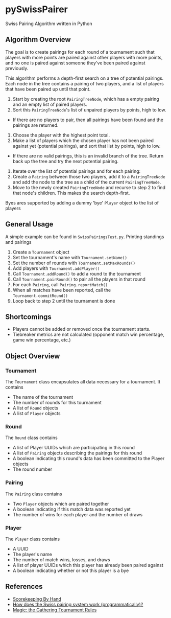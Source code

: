 # pySwissPairer
Swiss Pairing Algorithm written in Python

## Algorithm Overview

The goal is to create pairings for each round of a tournament such that players with more points are paired against other players with more points, and no one is paired against someone they've been paired against previously.

This algorithm performs a depth-first search on a tree of potential pairings. Each node in the tree contains a pairing of two players, and a list of players that have been paired up until that point. 

1. Start by creating the root `PairingTreeNode`, which has a empty pairing and an empty list of paired players.
1. Sort this `PairingTreeNode`'s list of unpaired players by points, high to low.
  * If there are no players to pair, then all pairings have been found and the pairings are returned.
1. Choose the player with the highest point total.
1. Make a list of players which the chosen player has not been paired against yet (potential pairings), and sort that list by points, high to low.
  * If there are no valid pairings, this is an invalid branch of the tree. Return back up the tree and try the next potential pairing.
1. Iterate over the list of potential pairings and for each pairing:
  1. Create a `Pairing` between those two players, add it to a `PairingTreeNode` and add the node to the tree as a child of the current `PairingTreeNode`.
  1. Move to the newly created `PairingTreeNode` and recurse to step 2 to find that node's children. This makes the search depth-first.

Byes ares supported by adding a dummy 'bye' `Player` object to the list of players

## General Usage

A simple example can be found in `SwissPairingsTest.py`. Printing standings and pairings 

1. Create a `Tournament` object
  1. Set the tournament's name with `Tournament.setName()`
  1. Set the number of rounds with `Tournament.setMaxRounds()`
  1. Add players with `Tournament.addPlayer()`
1. Call `Tournament.addRound()` to add a round to the tournament
1. Call `Tournament.pairRound()` to pair all the players in that round
1. For each `Pairing`, call `Pairing.reportMatch()`
1. When all matches have been reported, call the `Tournament.commitRound()`
1. Loop back to step 2 until the tournament is done

## Shortcomings

* Players cannot be added or removed once the tournament starts.
* Tiebreaker metrics are not calculated (opponent match win percentage, game win percentage, etc.)

## Object Overview

### Tournament

The `Tournament` class encapsulates all data necessary for a tournament. It contains
* The name of the tournament
* The number of rounds for this tournament
* A list of `Round` objects
* A list of `Player` objects

### Round

The `Round` class contains
* A list of Player UUIDs which are participating in this round
* A list of `Pairing` objects describing the pairings for this round
* A boolean indicating this round's data has been committed to the Player objects
* The round number

### Pairing

The `Pairing` class contains
* Two `Player` objects which are paired together
* A boolean indicating if this match data was reported yet
* The number of wins for each player and the number of draws

### Player

The `Player` class contains
* A UUID
* The player's name
* The number of match wins, losses, and draws
* A list of player UUIDs which this player has already been paired against
* A boolean indicating whether or not this player is a bye

## References
* [Scorekeeping By Hand](https://web.archive.org/web/20170411120229/http://wiki.magicjudges.org/en/w/Scorekeeping_By_Hand)
* [How does the Swiss pairing system work (programmatically)?](https://www.reddit.com/r/magicTCG/comments/34kk0p/request_how_does_the_swiss_pairing_system_work/cqvmuym/)
* [Magic: the Gathering Tournament Rules](https://media.wpn.wizards.com/attachements/mtg_mtr_23apr21_en_0.pdf)
